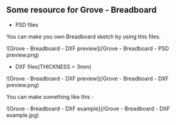 ## Some resource for Grove - Breadboard

- PSD files

You can make you own Breadboard sketch by using this files.

![Grove - Breadboard - DXF preview](/Grove - Breadboard - PSD preview.png)

- DXF files(THICKNESS = 3mm)

![Grove - Breadboard - DXF preview](/Grove - Breadboard - DXF preview.png)

You can make something like this :

![Grove - Breadboard - DXF example](/Grove - Breadboard - DXF example.jpg)

